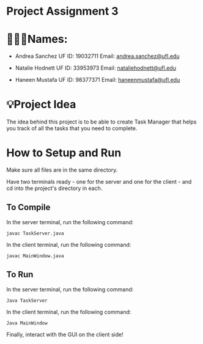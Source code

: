 # Project Assignment 3
# **🧍🏻‍♀️Names:**
- Andrea Sanchez
UF ID: 19032711
Email: andrea.sanchez@ufl.edu

- Natalie Hodnett
UF ID: 33953973
Email: nataliehodnett@ufl.edu

- Haneen Mustafa
UF ID: 98377371
Email: haneenmustafa@ufl.edu

# **💡Project Idea**
The idea behind this project is to be able to create Task Manager that helps you track of all the tasks that you need to complete. 
# **How to Setup and Run**
Make sure all files are in the same directory.  

Have two terminals ready - one for the server and one for the client - and cd into the project's directory in each.  

## **To Compile**
In the server terminal, run the following command:  
```
javac TaskServer.java
```
In the client terminal, run the following command:  
```
javac MainWindow.java
```

## **To Run**
In the server terminal, run the following command:  
```
Java TaskServer
```

In the client terminal, run the following command:  
```
Java MainWindow
```

Finally, interact with the GUI on the client side!  
